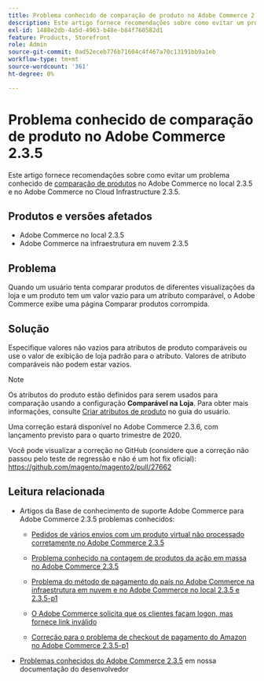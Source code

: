```yaml
---
title: Problema conhecido de comparação de produto no Adobe Commerce 2.3.5
description: Este artigo fornece recomendações sobre como evitar um problema conhecido [comparação de produto](https://docs.magento.com/user-guide/marketing/product-compare.html) no Adobe Commerce no local 2.3.5 e no Adobe Commerce na infraestrutura em nuvem 2.3.5.
exl-id: 1488e2db-4a5d-4963-b48e-b84f760582d1
feature: Products, Storefront
role: Admin
source-git-commit: 0ad52eceb776b71604c4f467a70c13191bb9a1eb
workflow-type: tm+mt
source-wordcount: '361'
ht-degree: 0%

---
```


# Problema conhecido de comparação de produto no Adobe Commerce 2.3.5

Este artigo fornece recomendações sobre como evitar um problema conhecido de [comparação de produtos](https://docs.magento.com/user-guide/marketing/product-compare.html) no Adobe Commerce no local 2.3.5 e no Adobe Commerce no Cloud Infrastructure 2.3.5.

## Produtos e versões afetados

* Adobe Commerce no local 2.3.5
* Adobe Commerce na infraestrutura em nuvem 2.3.5

## Problema

Quando um usuário tenta comparar produtos de diferentes visualizações da loja e um produto tem um valor vazio para um atributo comparável, o Adobe Commerce exibe uma página Comparar produtos corrompida.

## Solução

Especifique valores não vazios para atributos de produto comparáveis ou use o valor de exibição de loja padrão para o atributo. Valores de atributo comparáveis não podem estar vazios.

>[!NOTE]
>
>Os atributos do produto estão definidos para serem usados para comparação usando a configuração **Comparável na Loja**. Para obter mais informações, consulte [Criar atributos de produto](https://docs.magento.com/user-guide/stores/attribute-product-create.html#step-4-describe-the-storefront-properties) no guia do usuário.

Uma correção estará disponível no Adobe Commerce 2.3.6, com lançamento previsto para o quarto trimestre de 2020.

Você pode visualizar a correção no GitHub (considere que a correção não passou pelo teste de regressão e não é um hot fix oficial): <https://github.com/magento/magento2/pull/27662>

## Leitura relacionada

<ul><li>Artigos da Base de conhecimento de suporte Adobe Commerce para Adobe Commerce 2.3.5 problemas conhecidos:<ul>
<li>
<p title="Pedidos de vários envios com um produto virtual não processado corretamente no Adobe Commerce 2.3.5"><a href="/help/troubleshooting/miscellaneous/magento-2-3-5-known-issue-virtual-product-multi-ship-orders.md">Pedidos de vários envios com um produto virtual não processado corretamente no Adobe Commerce 2.3.5</a></p>
</li>
<li><a href="/help/troubleshooting/miscellaneous/bulk-action-product-count-known-issue-in-magento-2-3-5.md">Problema conhecido na contagem de produtos da ação em massa no Adobe Commerce 2.3.5</a></li>
<li>
<p title="Problema do método de pagamento do país no Adobe Commerce na infraestrutura em nuvem e no Adobe Commerce no local 2.3.5 e 2.3.5-p1"><a href="/help/troubleshooting/known-issues-patches-attached/magento-2-3-5-2-3-5-p1-patch-country-payment-issue.md">Problema do método de pagamento do país no Adobe Commerce na infraestrutura em nuvem e no Adobe Commerce no local 2.3.5 e 2.3.5-p1</a></p>
</li>
<li>
<p title="O Adobe Commerce solicita que os clientes façam logon, mas fornece link inválido"><a href="/help/troubleshooting/known-issues-patches-attached/magento-prompts-customers-log-in-invalid-link.md">O Adobe Commerce solicita que os clientes façam logon, mas fornece link inválido</a></p>
</li>
<li>
<p title="Correção para o problema de checkout de pagamento do Amazon no Adobe Commerce 2.3.5-p1"><a href="/help/troubleshooting/payments/patch-for-amazon-pay-checkout-issue-in-magento-2-3-5-p1.md">Correção para o problema de checkout de pagamento do Amazon no Adobe Commerce 2.3.5-p1</a></p>
</li>
</ul>
</li><li><a href="https://devdocs.magento.com/guides/v2.3/release-notes/release-notes-2-3-5-commerce.html#known-issues">Problemas conhecidos do Adobe Commerce 2.3.5</a> em nossa documentação do desenvolvedor</li></ul>

